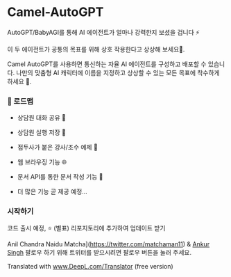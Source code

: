 # Camel-AutoGPT

AutoGPT/BabyAGI를 통해 AI 에이전트가 얼마나 강력한지 보셨을 겁니다 ⚡️

이 두 에이전트가 공통의 목표를 위해 상호 작용한다고 상상해 보세요🤯.

Camel AutoGPT를 사용하면 통신하는 자율 AI 에이전트를 구성하고 배포할 수 있습니다. 나만의 맞춤형 AI 캐릭터에 이름을 지정하고 상상할 수 있는 모든 목표에 착수하게 하세요 🚀.

### 🎉 로드맵

* 상담원 대화 공유 🔗

* 상담원 실행 저장 💾

* 접두사가 붙은 강사/조수 예제 🧠

* 웹 브라우징 기능 🌐

* 문서 API를 통한 문서 작성 기능 📄

* 더 많은 기능 곧 제공 예정...

### 시작하기

코드 출시 예정, ⭐ (별표) 리포지토리에 추가하여 업데이트 받기

Anil Chandra Naidu Matcha](https://twitter.com/matchaman11) & [Ankur Singh](https://twitter.com/ankur_maker) 팔로우 하기 위해 트위터를 받으시려면 팔로우 버튼을 눌러 주세요.


Translated with www.DeepL.com/Translator (free version)
